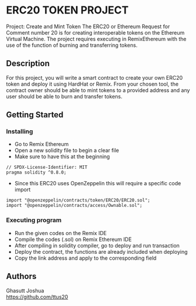 # ERC20 TOKEN PROJECT

Project: Create and Mint Token
The ERC20 or Ethereum Request for Comment number 20 is for creating interoperable tokens on the Ethereum Virtual Machine. The project requires executing in RemixEthereum with the use of the function of burning and transferring tokens.

## Description

For this project, you will write a smart contract to create your own ERC20 token and deploy it using HardHat or Remix. 
From your chosen tool, the contract owner should be able to mint tokens to a provided address and any user should be able to burn and transfer tokens.

## Getting Started

### Installing

* Go to Remix Ethereum
* Open a new solidity file to begin a clear file
* Make sure to have this at the beginning 

```
// SPDX-License-Identifier: MIT
pragma solidity ^0.8.0;
```

* Since this ERC20 uses OpenZeppelin this will require a specific code import

```
import "@openzeppelin/contracts/token/ERC20/ERC20.sol";
import "@openzeppelin/contracts/access/Ownable.sol";
```

### Executing program

* Run the given codes on the Remix IDE
* Compile the codes (.sol) on Remix Ethereum IDE
* After compiling in solidity compiler, go to deploy and run transaction
* Deploy the contract, the functions are already included when deploying
* Copy the link address and apply to the corresponding field


## Authors

Ghasutt Joshua   
https://github.com/ttus20
